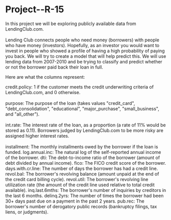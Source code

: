 # Project--R-15

<table>
  In this project we will be exploring publicly available data from LendingClub.com.<br><br/>
  Lending Club connects people who need money (borrowers) with people who have money (investors).
  Hopefully, as an investor you would want to invest in people who showed a profile of having a high probability of paying you back. We will try to create a model that will help predict this.
  We will use lending data from 2007-2010 and be trying to classify and predict whether or not the borrower paid back their loan in full.

Here are what the columns represent:<br>

credit.policy: 1 if the customer meets the credit underwriting criteria of LendingClub.com, and 0 otherwise.<br><br/>
purpose: The purpose of the loan (takes values "credit_card", "debt_consolidation", "educational", "major_purchase", "small_business", and "all_other").<br><br/>
int.rate: The interest rate of the loan, as a proportion (a rate of 11% would be stored as 0.11). Borrowers judged by LendingClub.com to be more risky are assigned higher interest rates.<br><br>
installment: The monthly installments owed by the borrower if the loan is funded.
log.annual.inc: The natural log of the self-reported annual income of the borrower.
dti: The debt-to-income ratio of the borrower (amount of debt divided by annual income).
fico: The FICO credit score of the borrower.
days.with.cr.line: The number of days the borrower has had a credit line.
revol.bal: The borrower's revolving balance (amount unpaid at the end of the credit card billing cycle).
revol.util: The borrower's revolving line utilization rate (the amount of the credit line used relative to total credit available).
inq.last.6mths: The borrower's number of inquiries by creditors in the last 6 months.
delinq.2yrs: The number of times the borrower had been 30+ days past due on a payment in the past 2 years.
pub.rec: The borrower's number of derogatory public records (bankruptcy filings, tax liens, or judgments).
</table>
